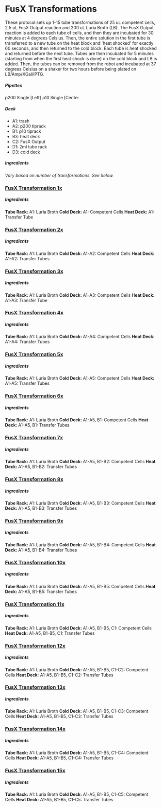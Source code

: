 # FusX Transformations

These protocol sets up 1-15 tube transformations of 25 uL competent cells, 2.5 uL FusX Output reaction and 200 uL Luria Broth (LB). The FusX Output reaction is added to each tube of cells, and then they are incubated for 30 minutes at 4 degrees Celsius. Then, the entire solution in the first tube is transferred to a new tube on the heat block and 'heat shocked' for exactly 60 seconds, and then returned to the cold block. Each tube is heat shocked and returned before the next tube. Tubes are then incubated for 5 minutes (starting from when the first heat shock is done) on the cold block and LB is added. Then, the tubes can be removed from the robot and incubated at 37 degrees Celsius on a shaker for two hours before being plated on LB/Amp/XGal/IPTG.

##### Pipettes
p200 Single [Left]
p10 Single [Center

##### Deck
* A1: trash
* A2: p200 tiprack
* B1: p10 tiprack
* B3: heat deck
* C2: FusX Output
* D1: 2ml tube rack
* D3: cold deck

##### Ingredients
*Vary based on number of transformations. See below.*

### [FusX Transformation 1x](fusx_tranformation_1x.json)
##### Ingredients
**Tube Rack:**
	A1: Luria Broth
**Cold Deck:**
	A1: Competent Cells
**Heat Deck:**
	A1: Transfer Tube

### [FusX Transformation 2x](fusx_tranformation_2x.json)
##### Ingredients
**Tube Rack:**
	A1: Luria Broth
**Cold Deck:**
	A1-A2: Competent Cells
**Heat Deck:**
	A1-A2: Transfer Tubes


### [FusX Transformation 3x](fusx_tranformation_3x.json)
##### Ingredients
**Tube Rack:**
	A1: Luria Broth
**Cold Deck:**
	A1-A3: Competent Cells
**Heat Deck:**
	A1-A3: Transfer Tube


### [FusX Transformation 4x](fusx_tranformation_4x.json)
##### Ingredients
**Tube Rack:**
	A1: Luria Broth
**Cold Deck:**
	A1-A4: Competent Cells
**Heat Deck:**
	A1-A4: Transfer Tubes


### [FusX Transformation 5x](fusx_tranformation_5x.json)
##### Ingredients
**Tube Rack:**
	A1: Luria Broth
**Cold Deck:**
	A1-A5: Competent Cells
**Heat Deck:**
	A1-A5: Transfer Tubes

### [FusX Transformation 6x](fusx_tranformation_6x.json)
##### Ingredients
**Tube Rack:**
	A1: Luria Broth
**Cold Deck:**
	A1-A5, B1: Competent Cells
**Heat Deck:**
	A1-A5, B1: Transfer Tubes

### [FusX Transformation 7x](fusx_tranformation_7x.json)
##### Ingredients
**Tube Rack:**
	A1: Luria Broth
**Cold Deck:**
	A1-A5, B1-B2: Competent Cells
**Heat Deck:**
	A1-A5, B1-B2: Transfer Tubes

### [FusX Transformation 8x](fusx_tranformation_8x.json)
##### Ingredients
**Tube Rack:**
	A1: Luria Broth
**Cold Deck:**
	A1-A5, B1-B3: Competent Cells
**Heat Deck:**
	A1-A5, B1-B3: Transfer Tubes

### [FusX Transformation 9x](fusx_tranformation_9x.json)
##### Ingredients
**Tube Rack:**
	A1: Luria Broth
**Cold Deck:**
	A1-A5, B1-B4: Competent Cells
**Heat Deck:**
	A1-A5, B1-B4: Transfer Tubes

### [FusX Transformation 10x](fusx_tranformation_10x.json)
##### Ingredients
**Tube Rack:**
	A1: Luria Broth
**Cold Deck:**
	A1-A5, B1-B5: Competent Cells
**Heat Deck:**
	A1-A5, B1-B5: Transfer Tubes

### [FusX Transformation 11x](fusx_tranformation_11x.json)
##### Ingredients
**Tube Rack:**
	A1: Luria Broth
**Cold Deck:**
	A1-A5, B1-B5, C1: Competent Cells
**Heat Deck:**
	A1-A5, B1-B5, C1: Transfer Tubes

### [FusX Transformation 12x](fusx_tranformation_12x.json)
##### Ingredients
**Tube Rack:**
	A1: Luria Broth
**Cold Deck:**
	A1-A5, B1-B5, C1-C2: Competent Cells
**Heat Deck:**
	A1-A5, B1-B5, C1-C2: Transfer Tubes

### [FusX Transformation 13x](fusx_tranformation_13x.json)
##### Ingredients
**Tube Rack:**
	A1: Luria Broth
**Cold Deck:**
	A1-A5, B1-B5, C1-C3: Competent Cells
**Heat Deck:**
	A1-A5, B1-B5, C1-C3: Transfer Tubes

### [FusX Transformation 14x](fusx_tranformation_14x.json)
##### Ingredients
**Tube Rack:**
	A1: Luria Broth
**Cold Deck:**
	A1-A5, B1-B5, C1-C4: Competent Cells
**Heat Deck:**
	A1-A5, B1-B5, C1-C4: Transfer Tubes

### [FusX Transformation 15x](fusx_tranformation_15x.json)
##### Ingredients
**Tube Rack:**
	A1: Luria Broth
**Cold Deck:**
	A1-A5, B1-B5, C1-C5: Competent Cells
**Heat Deck:**
	A1-A5, B1-B5, C1-C5: Transfer Tubes